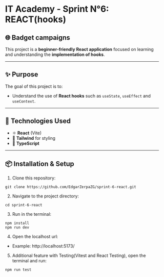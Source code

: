 # IT Academy - Sprint N°6: REACT(hooks)

## 🌐 Badget campaigns

This project is a **beginner-friendly React application** focused on learning and understanding the **implementation of hooks**.  

---

## ✨ Purpose

The goal of this project is to:
- Understand the use of **React hooks** such as `useState`, `useEffect` and `useContext`.

---

## 🚀 Technologies Used

- ⚛️ **React** (Vite)
- 💅 **Tailwind** for styling  
- 🧩 **TypeScript** 

---

## 📦 Installation & Setup

1. Clone this repository:
```
git clone https://github.com/EdgarZerpaZG/sprint-6-react.git
```

2. Navigate to the project directory:
```
cd sprint-6-react
```

3. Run in the terminal:
```
npm install
npm run dev
```

4. Open the localhost url:
- Example: http://localhost:5173/

5. Additional feature with Testing(Vitest and React Testing), open the terminal and run:
```
npm run test
```